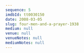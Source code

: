 ```yaml
---
sequence: 5
imdbId: tt0030150
date: 2008-03-05
slug: four-men-and-a-prayer-1938
medium: null
venue: null
venueNotes: null
mediumNotes: null
---
```


